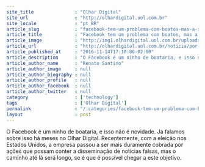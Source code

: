 ```yaml
---
site_title               : "Olhar Digital"
site_url                 : "http://olhardigital.uol.com.br"
site_locale              : "pt_BR"
article_slug             : "facebook-tem-um-problema-com-boatos-mas-a-solucao-e-mais-dificil-do-que-parece"
article_title            : "Facebook tem um problema com boatos, mas a solução é mais difícil do que parece"
article_image            : "http://img1.olhardigital.uol.com.br/uploads/acervo_imagens/2016/08/20160810065728_660_420.jpg"
article_url              : "http://olhardigital.uol.com.br/noticia/por-que-o-facebook-nunca-vai-conseguir-eliminar-a-disseminacao-de-boatos/63906"
article_published_at     : "2016-11-14T17:10:00-02:00"
article_description      : "O Facebook é um ninho de boataria, e isso não é novidade. Já falamos sobre isso há meses no Olhar Digital. Recentemente, com a eleição nos Estados Unidos, a empresa passou a ser mais duramente cobrada por ações que possam conter a disseminação de notícias falsas, mas o caminho até lá será longo, se é que é possível chegar a este objetivo."
article_author_name      : "Renato Santino"
article_author_image     : null
article_author_biography : null
article_author_profile   : null
article_author_facebook  : null
article_author_twitter   : null
category                 : ['technology']
tags                     : ['Olhar Digital']
permalink                : "/:categories/facebook-tem-um-problema-com-boatos-mas-a-solucao-e-mais-dificil-do-que-parece/"
layout                   : post
---
```


O Facebook é um ninho de boataria, e isso não é novidade. Já falamos sobre isso há meses no Olhar Digital. Recentemente, com a eleição nos Estados Unidos, a empresa passou a ser mais duramente cobrada por ações que possam conter a disseminação de notícias falsas, mas o caminho até lá será longo, se é que é possível chegar a este objetivo.
